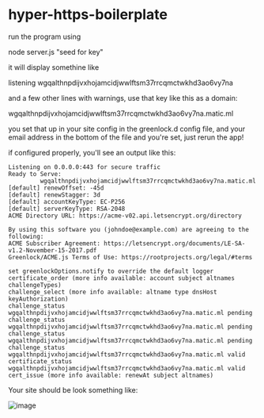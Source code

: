 # hyper-https-boilerplate

run the program using

node server.js "seed for key"

it will display somethine like

listening wgqalthnpdijvxhojamcidjwwlftsm37rrcqmctwkhd3ao6vy7na

and a few other lines with warnings, use that key like this as a domain:

wgqalthnpdijvxhojamcidjwwlftsm37rrcqmctwkhd3ao6vy7na.matic.ml

you set that up in your site config in the greenlock.d config file, and your email address in the bottom of the file and you're set, just rerun the app!

if configured properly, you'll see an output like this:

```Listening on 0.0.0.0:80 for ACME challenges, and redirecting to HTTPS
Listening on 0.0.0.0:443 for secure traffic
Ready to Serve:
         wgqalthnpdijvxhojamcidjwwlftsm37rrcqmctwkhd3ao6vy7na.matic.ml
[default] renewOffset: -45d
[default] renewStagger: 3d
[default] accountKeyType: EC-P256
[default] serverKeyType: RSA-2048
ACME Directory URL: https://acme-v02.api.letsencrypt.org/directory

By using this software you (johndoe@example.com) are agreeing to the following:
ACME Subscriber Agreement: https://letsencrypt.org/documents/LE-SA-v1.2-November-15-2017.pdf
Greenlock/ACME.js Terms of Use: https://rootprojects.org/legal/#terms

set greenlockOptions.notify to override the default logger
certificate_order (more info available: account subject altnames challengeTypes)
challenge_select (more info available: altname type dnsHost keyAuthorization)
challenge_status wgqalthnpdijvxhojamcidjwwlftsm37rrcqmctwkhd3ao6vy7na.matic.ml pending
challenge_status wgqalthnpdijvxhojamcidjwwlftsm37rrcqmctwkhd3ao6vy7na.matic.ml pending
challenge_status wgqalthnpdijvxhojamcidjwwlftsm37rrcqmctwkhd3ao6vy7na.matic.ml pending
challenge_status wgqalthnpdijvxhojamcidjwwlftsm37rrcqmctwkhd3ao6vy7na.matic.ml valid
certificate_status wgqalthnpdijvxhojamcidjwwlftsm37rrcqmctwkhd3ao6vy7na.matic.ml valid
cert_issue (more info available: renewAt subject altnames)
```
Your site should be look something like:

![image](https://user-images.githubusercontent.com/657315/164029547-09a2da9c-2a73-477d-82f7-52a95e7d5d29.png)


